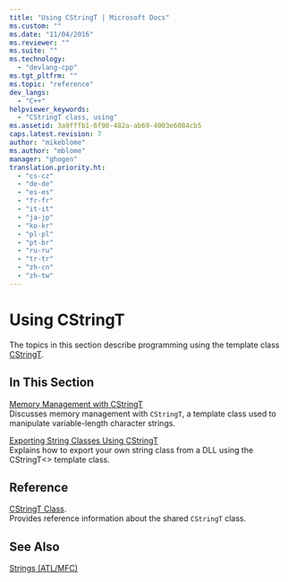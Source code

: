 ```yaml
---
title: "Using CStringT | Microsoft Docs"
ms.custom: ""
ms.date: "11/04/2016"
ms.reviewer: ""
ms.suite: ""
ms.technology: 
  - "devlang-cpp"
ms.tgt_pltfrm: ""
ms.topic: "reference"
dev_langs: 
  - "C++"
helpviewer_keywords: 
  - "CStringT class, using"
ms.assetid: 3a9fffb1-6f90-482a-ab69-4003e6084cb5
caps.latest.revision: 7
author: "mikeblome"
ms.author: "mblome"
manager: "ghogen"
translation.priority.ht: 
  - "cs-cz"
  - "de-de"
  - "es-es"
  - "fr-fr"
  - "it-it"
  - "ja-jp"
  - "ko-kr"
  - "pl-pl"
  - "pt-br"
  - "ru-ru"
  - "tr-tr"
  - "zh-cn"
  - "zh-tw"
---
```

# Using CStringT
The topics in this section describe programming using the template class [CStringT](../atl-mfc-shared/reference/cstringt-class.md).  
  
## In This Section  
 [Memory Management with CStringT](../atl-mfc-shared/memory-management-with-cstringt.md)  
 Discusses memory management with `CStringT`, a template class used to manipulate variable-length character strings.  
  
 [Exporting String Classes Using CStringT](../atl-mfc-shared/exporting-string-classes-using-cstringt.md)  
 Explains how to export your own string class from a DLL using the CStringT<> template class.  
  
## Reference  
 [CStringT Class](../atl-mfc-shared/reference/cstringt-class.md).  
 Provides reference information about the shared `CStringT` class.  
  
## See Also  
 [Strings (ATL/MFC)](../atl-mfc-shared/strings-atl-mfc.md)

